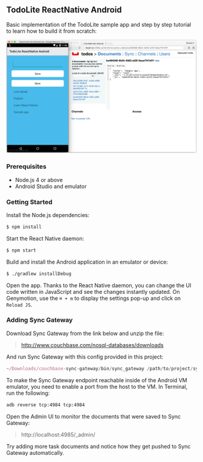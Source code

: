 ## TodoLite ReactNative Android

Basic implementation of the TodoLite sample app and step by step tutorial to learn how to build it from scratch:

![](assets/thumbnail.png)

### Prerequisites

- Node.js 4 or above
- Android Studio and emulator

### Getting Started

Install the Node.js dependencies:

```bash
$ npm install
```

Start the React Native daemon:

```bash
$ npm start
```

Build and install the Android application in an emulator or device:

```bash
$ ./gradlew installDebug
```

Open the app. Thanks to the React Native daemon, you can change the UI code written in JavaScript and see the changes instantly updated. On Genymotion, use the `⌘ + m` to display the settings pop-up and click on `Reload JS`.

### Adding Sync Gateway

Download Sync Gateway from the link below and unzip the file:

> http://www.couchbase.com/nosql-databases/downloads

And run Sync Gateway with this config provided in this project:

```js
~/Downloads/couchbase-sync-gateway/bin/sync_gateway /path/to/project/sync-gateway-config.json
```

To make the Sync Gateway endpoint reachable inside of the Android VM emulator, you need to enable a port from the host to the VM. In Terminal, run the following:

```bash
adb reverse tcp:4984 tcp:4984
```

Open the Admin UI to monitor the documents that were saved to Sync Gateway:

> http://localhost:4985/_admin/

Try adding more task documents and notice how they get pushed to Sync Gateway automatically.